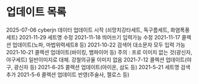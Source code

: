 # 업데이트 목록

2025-07-06 cyberjn 데이터 업데이트 시작 (쇠망치강타세트, 독구름세트, 화염폭풍세트)
2021-11-29 세트명 수정
2021-11-18 띄어쓰기 입력가능 수정
2021-11-17 콜렉션 업데이트(노파, 마법위력세트8 등)
2021-10-22 검색어 대소문자 모두 입력 가능
2021-10-21 콜렉션 업데이트(바이킹, 뱀파이어 등)
주의 : 프로 이미지 없는 것(광신자, 야구세트) 일반이미지로 대체. 강철의규율 이미지 없음
2021-7-12 콜렉션 업데이트(야구, 광신자 등) 
2021-6-25 콜렉션 업데이트(아이온, 삼도 등)
2021-5-21 세트명 검색 추가
2021-5-6 콜렉션 업데이트 반영(주술사, 젤로스 등)
